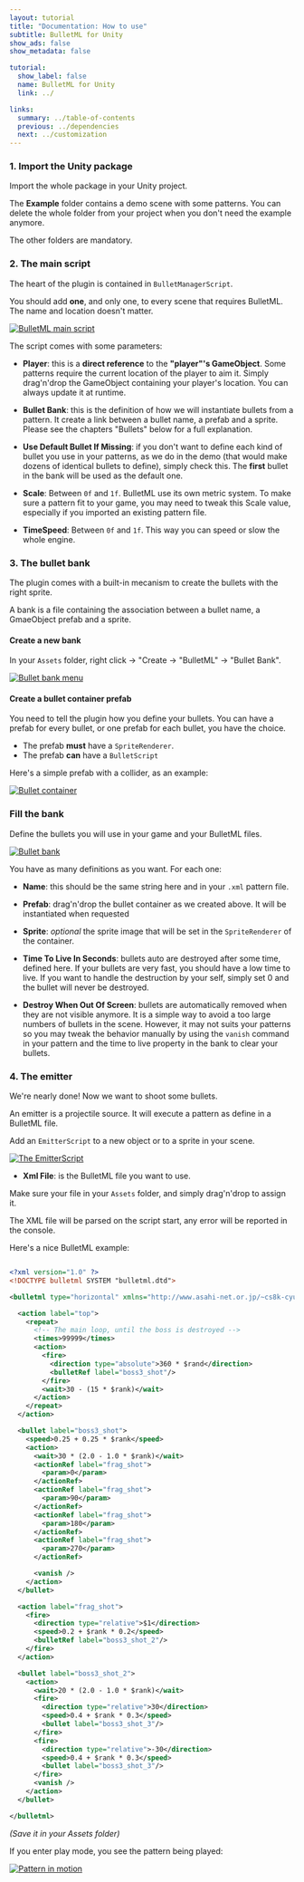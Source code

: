 ```yaml
---
layout: tutorial
title: "Documentation: How to use"
subtitle: BulletML for Unity
show_ads: false
show_metadata: false

tutorial:
  show_label: false
  name: BulletML for Unity
  link: ../

links:
  summary: ../table-of-contents
  previous: ../dependencies
  next: ../customization
---
```


### 1. Import the Unity package

Import the whole package in your Unity project.

The **Example** folder contains a demo scene with some patterns. You can delete the whole folder from your project when you don't need the example anymore.

The other folders are mandatory.

### 2. The main script

The heart of the plugin is contained in ``BulletManagerScript``.

You should add **one**, and only one, to every scene that requires BulletML. The name and location doesn't matter.

[ ![BulletML main script][demo_scene_script]][demo_scene_script]

The script comes with some parameters:

* **Player**: this is a **direct reference** to the **"player"'s GameObject**. Some patterns require the current location of the player to aim it.
Simply drag'n'drop the GameObject containing your player's location. You can always update it at runtime.

*  **Bullet Bank**: this is the definition of how we will instantiate bullets from a pattern. It create a link between a bullet name, a prefab and a sprite. Please see the chapters "Bullets" below for a full explanation.

* **Use Default Bullet If Missing**: if you don't want to define each  kind of bullet you use in your patterns, as we do in the demo (that would make dozens of identical bullets to define), simply check this. The **first** bullet in the bank will be used as the default one.

* **Scale**: Between ``0f`` and ``1f``. BulletML use its own metric system. To make sure a pattern fit to your game, you may need to tweak this Scale value, especially if you imported an existing pattern file.

* **TimeSpeed**: Between ``0f`` and ``1f``. This way you can speed or slow the whole engine.

### 3. The bullet bank

The plugin comes with a built-in mecanism to create the bullets with the right sprite.

A bank is a file containing the association between a bullet name, a GmaeObject prefab and a sprite.

#### Create a new bank

In your ``Assets`` folder, right click -> "Create -> "BulletML" -> "Bullet Bank".

 [ ![Bullet bank menu][bulletml_menu]][bulletml_menu]

#### Create a bullet container prefab

You need to tell the plugin how you define your bullets. You can have a prefab for every bullet, or one prefab for each bullet, you have the choice.

* The prefab **must** have a ``SpriteRenderer``.
* The prefab **can** have a ``BulletScript``

Here's a simple prefab with a collider, as an example:

 [ ![Bullet container][bullet_prefab]][bullet_prefab]

### Fill the bank

Define the bullets you will use in your game and your BulletML files.

 [ ![Bullet bank][bulletbank]][bulletbank]

You have as many definitions as you want. For each one:

* **Name**: this should be the same string here and in your ``.xml`` pattern file.

* **Prefab**: drag'n'drop the bullet container as we created above. It will be instantiated when requested

* **Sprite**: _optional_ the sprite image that will be set in the ``SpriteRenderer`` of the container.

* **Time To Live In Seconds**: bullets auto are destroyed after some time, defined here. If your bullets are very fast, you should have a low time to live.
If you want to handle the destruction by your self, simply set 0 and the bullet will never be destroyed.

* **Destroy When Out Of Screen**: bullets are automatically removed when they are not visible anymore. It is a simple way to avoid a too large numbers of bullets in the scene. However, it may not suits your patterns so you may tweak the behavior manually by using the ``vanish`` command in your pattern and the time to live property in the bank to clear your bullets.

### 4. The emitter

We're nearly done! Now we want to shoot some bullets.

An emitter is a projectile source. It will execute a pattern as define in a BulletML file.

Add an ``EmitterScript`` to a new object or to a sprite in your scene.

 [ ![The EmitterScript][emitter]][emitter]

* **Xml File**: is the BulletML file you want to use.

Make sure your file in your ``Assets`` folder, and simply drag'n'drop to assign it.

The XML file will be parsed on the script start, any error will be reported in the console.

Here's a nice BulletML example:

````xml

<?xml version="1.0" ?>
<!DOCTYPE bulletml SYSTEM "bulletml.dtd">

<bulletml type="horizontal" xmlns="http://www.asahi-net.or.jp/~cs8k-cyu/bulletml">

  <action label="top">
    <repeat>
      <!-- The main loop, until the boss is destroyed -->
      <times>99999</times>
      <action>
        <fire>
          <direction type="absolute">360 * $rand</direction>
          <bulletRef label="boss3_shot"/>
        </fire>
        <wait>30 - (15 * $rank)</wait>
      </action>
    </repeat>
  </action>

  <bullet label="boss3_shot">
    <speed>0.25 + 0.25 * $rank</speed>
    <action>
      <wait>30 * (2.0 - 1.0 * $rank)</wait>
      <actionRef label="frag_shot">
        <param>0</param>
      </actionRef>
      <actionRef label="frag_shot">
        <param>90</param>
      </actionRef>
      <actionRef label="frag_shot">
        <param>180</param>
      </actionRef>
      <actionRef label="frag_shot">
        <param>270</param>
      </actionRef>

      <vanish />
    </action>
  </bullet>

  <action label="frag_shot">
    <fire>
      <direction type="relative">$1</direction>
      <speed>0.2 + $rank * 0.2</speed>
      <bulletRef label="boss3_shot_2"/>
    </fire>
  </action>

  <bullet label="boss3_shot_2">
    <action>
      <wait>20 * (2.0 - 1.0 * $rank)</wait>
      <fire>
        <direction type="relative">30</direction>
        <speed>0.4 + $rank * 0.3</speed>
        <bullet label="boss3_shot_3"/>
      </fire>
      <fire>
        <direction type="relative">-30</direction>
        <speed>0.4 + $rank * 0.3</speed>
        <bullet label="boss3_shot_3"/>
      </fire>
      <vanish />
    </action>
  </bullet>

</bulletml>

````

_(Save it in your Assets folder)_

If you enter play mode, you see the pattern being played:

[ ![Pattern in motion][gif_circle]][gif_circle]


[demo_scene_script]: ../-img/demo_scene_script.png
[bulletml_menu]:     ../-img/bulletml_menu.png
[bullet_prefab]:     ../-img/bullet_prefab.png
[bulletbank]:        ../-img/bulletbank.png
[emitter]:           ../-img/emitter.png
[gif_circle]:        ../-img/gif_circle.gif
